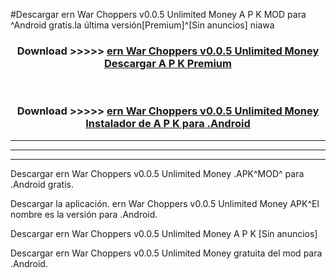 #Descargar ern War Choppers v0.0.5 Unlimited Money  A P K MOD para ^Android gratis.la última versión[Premium]^[Sin anuncios] niawa



<div align="center">
<h3>Download >>>>> <a href="https://es-web.web.app/?es= ern War Choppers v0.0.5 Unlimited Money ">ern War Choppers v0.0.5 Unlimited Money  Descargar A P K Premium</a></h3><br>

<h3>Download >>>>> <a href="https://es-web.web.app/?es= ern War Choppers v0.0.5 Unlimited Money ">ern War Choppers v0.0.5 Unlimited Money  Instalador de A P K para .Android</a></h3>
</div>


----------------------------------------------------------

----------------------------------------------------------

----------------------------------------------------------

Descargar ern War Choppers v0.0.5 Unlimited Money  .APK^MOD^ para .Android gratis.

Descargar la aplicación. ern War Choppers v0.0.5 Unlimited Money  APK^El nombre es la versión para .Android.

Descargar ern War Choppers v0.0.5 Unlimited Money  A P K [Sin anuncios]

Descargar ern War Choppers v0.0.5 Unlimited Money  gratuita del mod para .Android.